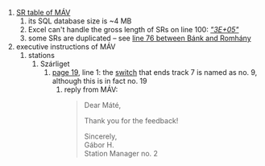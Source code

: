 1. [SR table of MÁV](..../data/02_converted/MÁV_2023-07-26_ASR.pdf)
   1. its SQL database size is ~4 MB
   1. Excel can't handle the gross length of SRs on line 100: _["3E+05"](..../data/02_converted/MÁV_2023-07-26_ASR.pdf#page=92)_
   1. some SRs are duplicated – see [line 76 between Bánk and Romhány](..../data/02_converted/MÁV_2023-07-26_ASR.pdf#page=65)
1. executive instructions of MÁV
   1. stations
      1. Szárliget
         1. [page 19](https://web.archive.org/web/20240303020038/https://www.mavcsoport.hu/sites/default/files/upload/page/szarliget_0.pdf#page=19),
            line 1: the [switch](https://www.openstreetmap.org/node/4063852328) that ends track 7 is named as no. 9, although this is in fact no. 19
            1. reply from MÁV:
               > Dear Máté,
               > 
               > Thank you for the feedback!
               > 
               > Sincerely,<br>
               > Gábor H.<br>
               > Station Manager no. 2